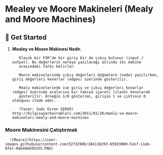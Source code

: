 # Mealey ve Moore Makineleri (Mealy and Moore Machines)
## 🚀 Get Started

1. **Mealey ve Moore Makinesi Nedir.**

   ```
      Klasik bir FSM’de bir giriş bir de çıkış bulunur (input / output). Bu değerlerin nereye yazılacağı aslında iki makine 
      arasındaki farkı belirler.
      
      Moore makinelerinde çıkış değerleri düğümlere (node) yazılırken, giriş değerleri kenarlar (edges) üzerinde gösterilir.
      
      Mealy makinelerinde ise giriş ve çıkış değerleri kenarlar (edges) üzerinde aralarına bir taksim işareti (slash) konularak
      gösterilir. Örneğin 1/0 gösterimi, girişin 1 ve çıktının 0 olduğunu ifade eder.
      
      (Yazar: Sadi Evren ŞEKER) http://bilgisayarkavramlari.com/2011/01/26/mealy-ve-moore-makineleri-mealy-and-moore-machines 
   ```
###  Moore Makinesini Çalıştırmak

      ![Moore](https://user-images.githubusercontent.com/52732986/104110293-65933000-52e7-11eb-8fec-0eb4de65b355.PNG)

